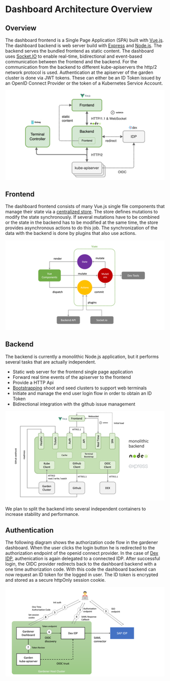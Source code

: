 # Dashboard Architecture Overview

## Overview

The dashboard frontend is a Single Page Application (SPA) built with [Vue.js](https://vuejs.org/). The dashboard backend is web server build with [Express](http://expressjs.com) and [Node.js](https://nodejs.org/). The backend serves the bundled frontend as static content. The dashboard uses [Socket.IO](https://socket.io/) to enable real-time, bidirectional and event-based communication between the frontend and the backend. For the communication from the backend to different kube-apiservers the http/2 network protocol is used. Authentication at the apiserver of the garden cluster is done via JWT tokens. These can either be an ID Token issued by an OpenID Connect Provider or the token of a Kubernetes Service Account. 
 
<img src="../images/architecture-1.png">

## Frontend
The dashboard frontend consists of many Vue.js single file components that manage their state via a [centralized store](https://vuex.vuejs.org/). The store defines mutations to modify the state synchronously. If several mutations have to be combined or the state in the backend has to be modified at the same time, the store provides asynchronous actions to do this job. The synchronization of the data with the backend is done by plugins that also use actions.

<img src="../images/architecture-2.png">

## Backend
The backend is currently a monolithic Node.js application, but it performs several tasks that are actually independent.

* Static web server for the frontend single page application
* Forward real time events of the apiserver to the frontend
* Provide a HTTP Api 
* [Bootstrapping](../concepts/webterminals.md#bootstrapping) shoot and seed clusters to support web terminals 
* Initiate and manage the end user login flow in order to obtain an ID Token
* Bidirectional integration with the github issue management

<img src="../images/architecture-3.png">

We plan to split the backend into several independent containers to increase stability and performance.

## Authentication

The following diagram shows the authorization code flow in the gardener dashboard. When the user clicks the login button he is redirected to the authorization endpoint of the openid connect provider. In the case of [Dex IDP](https://dexidp.io/), authenication is again delegated to a connected IDP. After successful login, the OIDC provider redirects back to the dashboard backend with a one time authorization code. With this code the dashboard backend can now request an ID token for the logged in user. The ID token is encrypted and stored as a secure httpOnly session cookie. 

<img src="../images/architecture-4.png">
